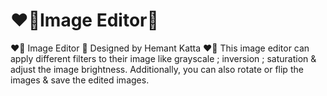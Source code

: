 # ❤️‍🔥Image Editor📸
❤️‍🔥 Image Editor 📸
Designed by Hemant Katta ❤️‍🔥
This image editor can apply different filters to their image like grayscale ; inversion ; saturation &amp; adjust the image brightness. Additionally, you can also rotate or flip the images &amp; save the edited images.
